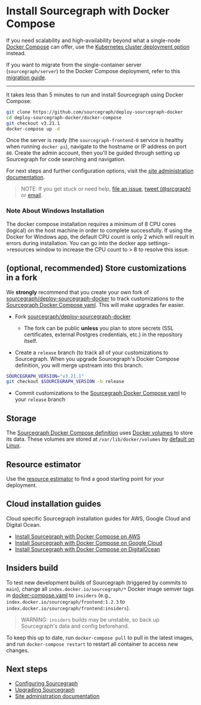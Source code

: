 # Install Sourcegraph with Docker Compose

If you need scalability and high-availability beyond what a single-node [Docker Compose](https://docs.docker.com/compose/) can offer, use the [Kubernetes cluster deployment option](https://github.com/sourcegraph/deploy-sourcegraph) instead.

If you want to migrate from the single-container server (`sourcegraph/server`) to the Docker Compose deployment, refer to this [migration guide](./migrate.md).

---

It takes less than 5 minutes to run and install Sourcegraph using Docker Compose:

```bash
git clone https://github.com/sourcegraph/deploy-sourcegraph-docker
cd deploy-sourcegraph-docker/docker-compose
git checkout v3.21.1
docker-compose up -d
```

Once the server is ready (the `sourcegraph-frontend-0` service is healthy when running `docker ps`), navigate to the hostname or IP address on port `80`.  Create the admin account, then you'll be guided through setting up Sourcegraph for code searching and navigation.

For next steps and further configuration options, visit the [site administration documentation](../../index.md).

> NOTE: If you get stuck or need help, [file an issue](https://github.com/sourcegraph/sourcegraph/issues/new?&title=Improve+Sourcegraph+quickstart+guide), [tweet (@srcgraph)](https://twitter.com/srcgraph) or [email](mailto:support@sourcegraph.com?subject=Sourcegraph%20quickstart%20guide).

### Note About Windows Installation
The docker compose installation requires a minimum of 8 CPU cores (logical) on the host machine in order to complete successfully. If using the Docker for Windows app, the default CPU count is only 2 which will result in errors during installation. You can go into the docker app settings->resources window to increase the CPU count to > 8 to resolve this issue.

## (optional, recommended) Store customizations in a fork

We **strongly** recommend that you create your own fork of [sourcegraph/deploy-sourcegraph-docker](https://github.com/sourcegraph/deploy-sourcegraph-docker/) to track customizations to the [Sourcegraph Docker Compose yaml](https://github.com/sourcegraph/deploy-sourcegraph-docker/blob/master/docker-compose/docker-compose.yaml). This will make upgrades far easier.

* Fork [sourcegraph/deploy-sourcegraph-docker](https://github.com/sourcegraph/deploy-sourcegraph-docker/)
  * The fork can be public **unless** you plan to store secrets (SSL certificates, external Postgres credentials, etc.) in the repository itself.

* Create a `release` branch (to track all of your customizations to Sourcegraph. When you upgrade Sourcegraph's Docker Compose definition, you will merge upstream into this branch.

```bash
SOURCEGRAPH_VERSION="v3.21.1"
git checkout $SOURCEGRAPH_VERSION -b release
```

* Commit customizations to the [Sourcegraph Docker Compose yaml](https://github.com/sourcegraph/deploy-sourcegraph-docker/blob/master/docker-compose/docker-compose.yaml) to your `release` branch

## Storage

The [Sourcegraph Docker Compose definition](https://github.com/sourcegraph/deploy-sourcegraph-docker/blob/master/docker-compose/docker-compose.yaml) uses [Docker volumes](https://docs.docker.com/storage/volumes/) to store its data. These volumes are stored at `/var/lib/docker/volumes` by [default on Linux](https://docs.docker.com/storage/#choose-the-right-type-of-mount).

## Resource estimator

Use the [resource estimator](../resource_estimator.md) to find a good starting point for your deployment.

## Cloud installation guides

Cloud specific Sourcegraph installation guides for AWS, Google Cloud and Digital Ocean.

- [Install Sourcegraph with Docker Compose on AWS](../../install/docker-compose/aws.md)
- [Install Sourcegraph with Docker Compose on Google Cloud](../../install/docker-compose/google_cloud.md)
- [Install Sourcegraph with Docker Compose on DigitalOcean](../../install/docker-compose/digitalocean.md)

## Insiders build

To test new development builds of Sourcegraph (triggered by commits to `main`), change all `index.docker.io/sourcegraph/*` Docker image semver tags in [docker-compose.yaml](https://github.com/sourcegraph/deploy-sourcegraph-docker/blob/master/docker-compose/docker-compose.yaml) to `insiders` (e.g., `index.docker.io/sourcegraph/frontend:1.2.3` to `index.docker.io/sourcegraph/frontend:insiders`).

> WARNING: `insiders` builds may be unstable, so back up Sourcegraph's data and config beforehand.

To keep this up to date, run `docker-compose pull` to pull in the latest images, and run `docker-compose restart` to restart all container to access new changes.

## Next steps

- [Configuring Sourcegraph](../../config/index.md)
- [Upgrading Sourcegraph](../../updates.md)
- [Site administration documentation](../../index.md)
